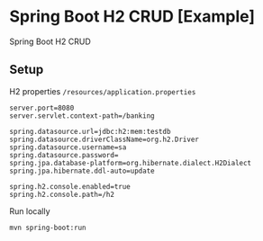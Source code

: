 # Spring Boot H2 CRUD [Example]

Spring Boot H2 CRUD

## Setup

H2 properties `/resources/application.properties`

```
server.port=8080
server.servlet.context-path=/banking

spring.datasource.url=jdbc:h2:mem:testdb
spring.datasource.driverClassName=org.h2.Driver
spring.datasource.username=sa
spring.datasource.password=
spring.jpa.database-platform=org.hibernate.dialect.H2Dialect
spring.jpa.hibernate.ddl-auto=update

spring.h2.console.enabled=true
spring.h2.console.path=/h2
```

Run locally

```
mvn spring-boot:run
```
